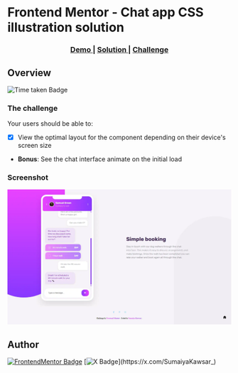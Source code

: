 # Frontend Mentor - Chat app CSS illustration solution

<div align="center">
  <h3>
    <a href="https://sumaiyakawsar.github.io/frontend-mentor-challenges-using-react/#/project65">
      Demo
    </a>
    <span> | </span>
    <a href="https://github.com/sumaiyakawsar/frontend-mentor-challenges-using-react/tree/main/src/pages/65-chat-app">
      Solution
    </a>
    <span> | </span>
    <a href="https://www.frontendmentor.io/challenges/chat-app-css-illustration-O5auMkFqY">
      Challenge
    </a>
  </h3>
</div>
 

 

## Overview
 ![Time taken Badge](https://img.shields.io/badge/Time_Taken-3hr_45m-6abecd?style=plastic) 

### The challenge

Your users should be able to:

 - [x] View the optimal layout for the component depending on their device's screen size
- **Bonus**: See the chat interface animate on the initial load

### Screenshot

![Screenshot](../homepage/images/project65-chat-app.webp)


## Author

[![FrontendMentor Badge](https://img.shields.io/badge/-_SumaiyaKawsar_-3F54A3?style=plastic&labelColor=3F54A3&logo=frontend-mentor&logoColor=white&link=https://www.frontendmentor.io/profile/sumaiyakawsar)](https://www.frontendmentor.io/profile/sumaiyakawsar) [![X Badge](https://img.shields.io/badge/-_SumaiyaKawsar_-black?style=plastic&labelColor=black&logo=X&logoColor=white&link=https://x.com/SumaiyaKawsar_)](https://x.com/SumaiyaKawsar_)
